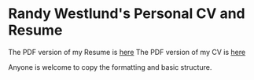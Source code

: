 # Randy Westlund's Personal CV and Resume

The PDF version of my Resume is [here](https://raw.githubusercontent.com/rwestlund/cv/master/resume.pdf)
The PDF version of my CV is [here](https://raw.githubusercontent.com/rwestlund/cv/master/cv.pdf)

Anyone is welcome to copy the formatting and basic structure.
